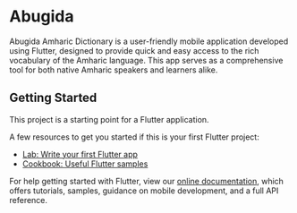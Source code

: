 # Abugida

Abugida Amharic Dictionary is a user-friendly mobile application developed using Flutter, designed to provide quick and easy access to the rich vocabulary of the Amharic language. This app serves as a comprehensive tool for both native Amharic speakers and learners alike.

## Getting Started

This project is a starting point for a Flutter application.

A few resources to get you started if this is your first Flutter project:

- [Lab: Write your first Flutter app](https://flutter.dev/docs/get-started/codelab)
- [Cookbook: Useful Flutter samples](https://flutter.dev/docs/cookbook)

For help getting started with Flutter, view our
[online documentation](https://flutter.dev/docs), which offers tutorials,
samples, guidance on mobile development, and a full API reference.
